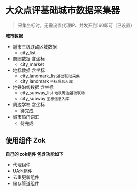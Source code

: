 # 大众点评基础城市数据采集器
> 采集坐标时，无需设置代理IP、并发开到160即可（已设置）

**城市数据**

- 城市三级联动区域数据
    - city_list
- 商圈数据 含坐标
    - city_market
- 地标数据 含坐标
    - city_landmark_list`基础联动采集` 
    - city_landmark `坐标信息入库`
- 地铁沿线数据 含坐标
    - city_subway_list `地铁周边基础联动` 
    - city_subway `坐标信息入库`
- 周边学校 含坐标
    - 待完成
- 城市热门词汇
    - 待完成


## 使用组件 Zok

**自己的 zok组件 包含功能如下**

- 代理组件
- UA池组件
- 去重更新组件
- 储存管道组件




